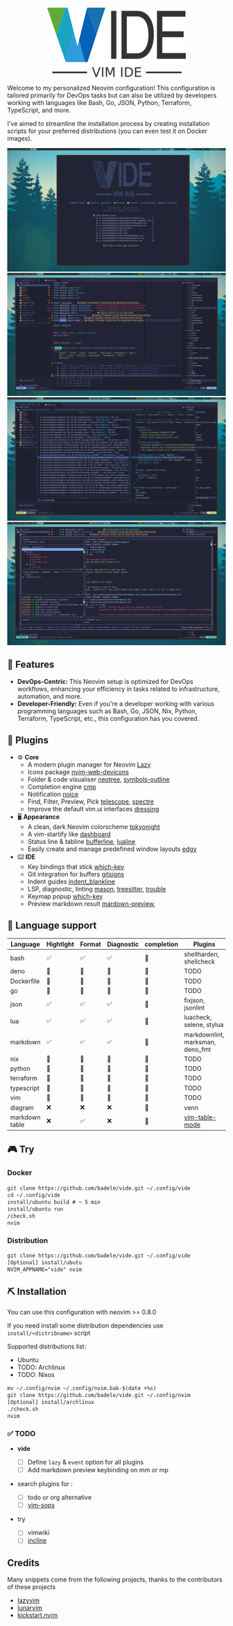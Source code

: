 <p align="center">
  <img src="./doc/img/vide_logo.png"/>
</p>

Welcome to my personalized Neovim configuration! This configuration is tailored
primarily for DevOps tasks but can also be utilized by developers working with
languages like Bash, Go, JSON, Python, Terraform, TypeScript, and more.

I've aimed to streamline the installation process by creating installation
scripts for your preferred distributions (you can even test it on Docker
images).

![dashboard](./doc/img/plug_dashboard.png)
![neotree-symbolsoutline](./doc/img/plug_neotree_symbolsoutline.png)
![telescope](./doc/img/plug_telescope.png) ![git](./doc/img/plug_lazygit.png)

## 🎁 Features

- **DevOps-Centric:** This Neovim setup is optimized for DevOps workflows,
  enhancing your efficiency in tasks related to infrastructure, automation, and
  more.
- **Developer-Friendly:** Even if you're a developer working with various
  programming languages such as Bash, Go, JSON, Nix, Python, Terraform,
  TypeScript, etc., this configuration has you covered.

## 🛒 Plugins

- ⚙️ **Core**
  - A modern plugin manager for Neovim
    [Lazy](https://github.com/folke/lazy.nvim)
  - Icons package
    [nvim-web-devicons](https://github.com/nvim-tree/nvim-web-devicons)
  - Folder & code visualiser
    [neotree](https://github.com/nvim-neo-tree/neo-tree.nvim),
    [symbols-outline](https://github.com/simrat39/symbols-outline.nvim)
  - Completion engine [cmp](https://github.com/hrsh7th/nvim-cmp)
  - Notification [noice](./doc/plugins.md#noice)
  - Find, Filter, Preview, Pick
    [telescope](https://github.com/nvim-telescope/telescope.nvim),
    [spectre](./doc/plugins.md#spectre)
  - Improve the default vim.ui interfaces
    [dressing](https://github.com/stevearc/dressing.nvim)
- 🖥️ **Appearance**
  - A clean, dark Neovim colorscheme
    [tokyonight](https://github.com/folke/tokyonight.nvim)
  - A vim-startify like [dashboard](https://github.com/nvimdev/dashboard-nvim)
  - Status line & tabline
    [bufferline](https://github.com/akinsho/bufferline.nvim),
    [lualine](./doc/plugins.md#lualine)
  - Easily create and manage predefined window layouts
    [edgy](./doc/plugins.md#edgy)
- ⌨️ **IDE**
  - Key bindings that stick [which-key](https://github.com/folke/which-key.nvim)
  - Git integration for buffers [gitsigns](./doc/plugins.md#gitsigns)
  - Indent guides [indent_blankline](./doc/plugins.md#indent_blankline)
  - LSP, diagnostic, linting [mason](./doc/plugins.md#mason),
    [treesitter](https://github.com/nvim-treesitter/nvim-treesitter),
    [trouble](https://github.com/folke/trouble.nvim)
  - Keymap popup [which-key](./doc/plugins.md#which-key)
  - Preview markdown result
    [mardown-preview](./doc/plugins.md#markdown-preview),

## 💬 **Language support**

| Language       | Hightlght | Format | Diagnostic | completion | Plugins                                           |
| -------------- | --------- | ------ | ---------- | ---------- | ------------------------------------------------- |
| bash           | ✅        | ✅     | ✅         | 🔳         | shellharden, shellcheck                           |
| deno           | 🔳        | 🔳     | 🔳         | 🔳         | TODO                                              |
| Dockerfile     | 🔳        | 🔳     | 🔳         | 🔳         | TODO                                              |
| go             | 🔳        | 🔳     | 🔳         | 🔳         | TODO                                              |
| json           | ✅        | ✅     | ✅         | 🔳         | fixjson, jsonlint                                 |
| lua            | ✅        | ✅     | ✅         | 🔳         | luacheck, selene, stylua                          |
| markdown       | ✅        | ✅     | ✅         | 🔳         | markdownlint, marksman, deno_fmt                  |
| nix            | 🔳        | 🔳     | 🔳         | 🔳         | TODO                                              |
| python         | 🔳        | 🔳     | 🔳         | 🔳         | TODO                                              |
| terraform      | 🔳        | 🔳     | 🔳         | 🔳         | TODO                                              |
| typescript     | 🔳        | 🔳     | 🔳         | 🔳         | TODO                                              |
| vim            | 🔳        | 🔳     | 🔳         | 🔳         | TODO                                              |
| diagram        | ❌        | ❌     | ❌         | 🔳         | venn                                              |
| markdown table | ❌        | ✅     | ❌         | 🔳         | [vim-table-mode](./doc/plugins.md#vim-table-mode) |

## 🎮 Try

### Docker

```shell
git clone https://github.com/badele/vide.git ~/.config/vide
cd ~/.config/vide
install/ubuntu build # ~ 5 min
install/ubuntu run
/check.sh
nvim
```

### Distribution

```shell
git clone https://github.com/badele/vide.git ~/.config/vide
[Optional] install/ubutu
NVIM_APPNAME="vide" nvim
```

## ⛏️ Installation

You can use this configuration with neovim >= 0.8.0

If you need install some distribution dependencies use `install/<distribname>`
script

Supported distributions list:

- Ubuntu
- TODO: Archlinux
- TODO: Nixos

```shell
mv ~/.config/nvim ~/.config/nvim.bak-$(date +%s)
git clone https://github.com/badele/vide.git ~/.config/nvim
[Optional] install/archlinux
./check.sh
nvim
```

### ✅ TODO

- **vide**

  - [ ] Define `lazy` & `event` option for all plugins
  - [ ] Add markdown preview keybinding on <leader>mm or <leader>mp

- search plugins for :

  - [ ] todo or org alternative
  - [ ] [vim-sops](https://github.com/jsecchiero/vim-sops/tree/main)

- try
  - [ ] vimwiki
  - [ ] [incline](https://github.com/b0o/incline.nvim)

## Credits

Many snippets come from the following projects, thanks to the contributors of
these projects

- [lazyvim](https://github.com/LazyVim/LazyVim)
- [lunarvim](https://github.com/lunarvim/lunarvim)
- [kickstart.nvim](https://github.com/nvim-lua/kickstart.nvim)
